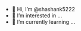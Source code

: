 - 👋 Hi, I’m @shashank5222
- 👀 I’m interested in ...
- 🌱 I’m currently learning ...

<!---
shashank5222/shashank5222 is a ✨ special ✨ repository because its `README.md` (this file) appears on your GitHub profile.
You can click the Preview link to take a look at your changes.
--->
